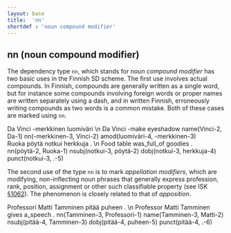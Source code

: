 ```yaml
---
layout: base
title:  'nn'
shortdef : 'noun compound modifier'
---
```


## nn (noun compound modifier) <a name="sec-nn"></a>

The dependency type `nn`, which stands for *noun compound modifier* has two basic uses in the Finnish SD scheme. The first use involves actual compounds. In Finnish, compounds are generally written as a single word, but for instance some compounds involving foreign words or proper names are written separately using a dash, and in written Finnish, erroneously writing compounds as two words is a common mistake. Both of these cases are marked using `nn`.


<!-- fname:nn_foreign.pdf -->
<div class="sd-parse">
Da Vinci -merkkinen luomiväri \n Da Vinci -make eyeshadow
name(Vinci-2, Da-1)
nn(-merkkinen-3, Vinci-2)
amod(luomiväri-4, -merkkinen-3)
</div>



<!-- fname:nn_error.pdf -->
<div class="sd-parse">
Ruoka pöytä notkui herkkuja . \n Food table was_full_of goodies .
nn(pöytä-2, Ruoka-1)
nsubj(notkui-3, pöytä-2)
dobj(notkui-3, herkkuja-4)
punct(notkui-3, .-5)
</div>


The second use of the type `nn` is to mark *appellation modifiers*, which are modifying, non-inflecting noun phrases that generally express profession, rank, position, assignment or other such classifiable property (see ISK <a href="http://scripta.kotus.fi/visk/sisallys.php?p=1062">§1062</a>). The phenomenon is closely related to that of *apposition*.

<!-- , and the distinction between the two is described in Section [appos-vs-nn](#sec-appos-vs-nn).-->


<!-- fname:nn_appellation.pdf -->
<div class="sd-parse">
Professori Matti Tamminen pitää puheen . \n Professor Matti Tamminen gives a_speech .
nn(Tamminen-3, Professori-1)
name(Tamminen-3, Matti-2)
nsubj(pitää-4, Tamminen-3)
dobj(pitää-4, puheen-5)
punct(pitää-4, .-6)
</div>


